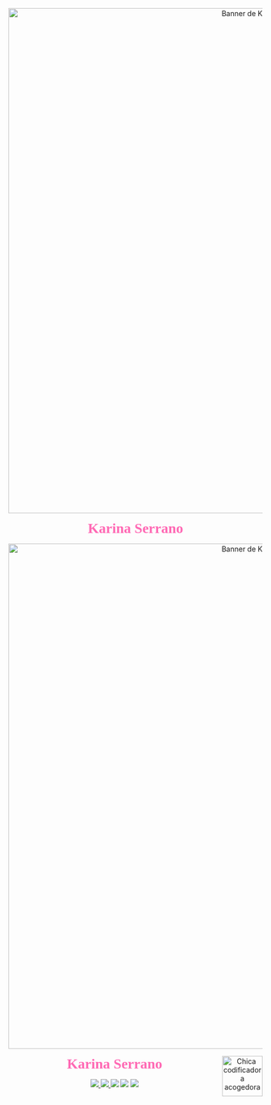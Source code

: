 <!-- 🎯 PORTADA PERSONALIZADA - Karina Serrano -->

<p align="center">
  <img src="https://github.com/KarinaSerrM/KarinaSerrM/blob/main/portada-karina.png" alt="Banner de Karina Serrano" width="1000"/>
</p>

<p align="center" style="position: relative;">
  <span style="font-family: 'Comic Sans MS', cursive; font-size: 2em; color: #ff69b4;">
    🌸<strong>Karina Serrano</strong>🌸
<!-- 🎯 PORTADA PERSONALIZADA - Karina Serrano -->

<p align="center">
  <img src="https://github.com/KarinaSerrM/KarinaSerrM/blob/main/portada-karina.png" alt="Banner de Karina Serrano" width="1000"/>
</p>

<p align="center" style="position: relative;">
  <span style="font-family: 'Comic Sans MS', cursive; font-size: 2em; color: #ff69b4;">
  🌸<strong>Karina Serrano</strong>🌸
  </span>
  <img src="https://github.com/KarinaSerrM/KarinaSerrM/blob/main/avatar-codificadora.png" alt="Chica codificadora acogedora" width="80" align="right" />
</p>

<p align="center">
  <a href="https://github.com/KarinaSerrM">
    <img src="https://img.shields.io/github/followers/KarinaSerrM?label=GitHub&style=social" />
  </a>
  <a href="https://www.linkedin.com/in/karina-serrano-data-science">
    <img src="https://img.shields.io/badge/LinkedIn-Karina%20Serrano-0077B5?style=flat-square&logo=linkedin" />
  </a>
  <img src="https://img.shields.io/badge/Data%20Science-Con%20propósito%20y%20pasión-f49ac2?style=flat-square" />
  <img src="https://img.shields.io/badge/SQL-Precisión%20y%20Control-00bfff?style=flat-square&logo=sqlite" />
  <img src="https://img.shields.io/badge/Power%20BI-Visualización%20Estratégica-ffbf00?style=flat-square&logo=powerbi" />
</p>

